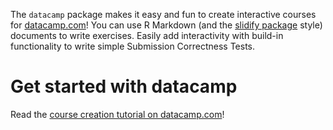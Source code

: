 The `datacamp` package makes it easy and fun to create interactive courses for [datacamp.com](http://www.datacamp.com)! You can use R Markdown (and the [slidify package](http://www.slidify.org) style) documents to write exercises. Easily add interactivity with build-in functionality to write simple Submission Correctness Tests.

# Get started with datacamp 
Read the [course creation tutorial on datacamp.com](https://teach.datacamp.com/help)!
